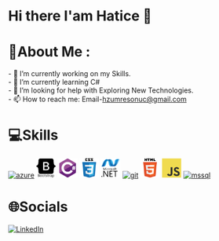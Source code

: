  <h1>Hi there I'am Hatice 👋</h1>
 <h1>💫About Me :</h1>
 - 🔭 I’m currently working on my Skills.
 <br>
- 🌱 I’m currently learning C#
<br>
- 🤔 I’m looking for help with Exploring New Technologies.
<br>
- 📫 How to reach me: Email-<a href="mailto:hzumresonuc@gmail.com">hzumresonuc@gmail.com<a/>

 <h1>💻Skills</h1>
 <p align="left" dir="auto"> <a target="_blank" rel="noopener noreferrer nofollow" href="https://camo.githubusercontent.com/6df31a460cb0c38f960e92812c8b6f8bce4c7f13170fb4782f0b31ab8e792ac2/68747470733a2f2f7777772e766563746f726c6f676f2e7a6f6e652f6c6f676f732f6d6963726f736f66745f617a7572652f6d6963726f736f66745f617a7572652d69636f6e2e737667"><img src="https://camo.githubusercontent.com/6df31a460cb0c38f960e92812c8b6f8bce4c7f13170fb4782f0b31ab8e792ac2/68747470733a2f2f7777772e766563746f726c6f676f2e7a6f6e652f6c6f676f732f6d6963726f736f66745f617a7572652f6d6963726f736f66745f617a7572652d69636f6e2e737667" alt="azure" width="40" height="40" data-canonical-src="https://www.vectorlogo.zone/logos/microsoft_azure/microsoft_azure-icon.svg" style="max-width: 100%;"></a>  
<a target="_blank" rel="noopener noreferrer nofollow" href="https://raw.githubusercontent.com/devicons/devicon/master/icons/bootstrap/bootstrap-plain-wordmark.svg"><img src="https://raw.githubusercontent.com/devicons/devicon/master/icons/bootstrap/bootstrap-plain-wordmark.svg" alt="bootstrap" width="40" height="40" style="max-width: 100%;"></a>  
<a target="_blank" rel="noopener noreferrer nofollow" href="https://raw.githubusercontent.com/devicons/devicon/master/icons/csharp/csharp-original.svg"><img src="https://raw.githubusercontent.com/devicons/devicon/master/icons/csharp/csharp-original.svg" alt="csharp" width="40" height="40" style="max-width: 100%;"></a>   
<a target="_blank" rel="noopener noreferrer nofollow" href="https://raw.githubusercontent.com/devicons/devicon/master/icons/css3/css3-original-wordmark.svg"><img src="https://raw.githubusercontent.com/devicons/devicon/master/icons/css3/css3-original-wordmark.svg" alt="css3" width="40" height="40" style="max-width: 100%;"></a>
<a target="_blank" rel="noopener noreferrer nofollow" href="https://raw.githubusercontent.com/devicons/devicon/master/icons/dot-net/dot-net-original-wordmark.svg"><img src="https://raw.githubusercontent.com/devicons/devicon/master/icons/dot-net/dot-net-original-wordmark.svg" alt="dotnet" width="40" height="40" style="max-width: 100%;"></a> 
<a target="_blank" rel="noopener noreferrer nofollow" href="https://camo.githubusercontent.com/fbfcb9e3dc648adc93bef37c718db16c52f617ad055a26de6dc3c21865c3321d/68747470733a2f2f7777772e766563746f726c6f676f2e7a6f6e652f6c6f676f732f6769742d73636d2f6769742d73636d2d69636f6e2e737667"><img src="https://camo.githubusercontent.com/fbfcb9e3dc648adc93bef37c718db16c52f617ad055a26de6dc3c21865c3321d/68747470733a2f2f7777772e766563746f726c6f676f2e7a6f6e652f6c6f676f732f6769742d73636d2f6769742d73636d2d69636f6e2e737667" alt="git" width="40" height="40" data-canonical-src="https://www.vectorlogo.zone/logos/git-scm/git-scm-icon.svg" style="max-width: 100%;"></a> 
<a target="_blank" rel="noopener noreferrer nofollow" href="https://raw.githubusercontent.com/devicons/devicon/master/icons/html5/html5-original-wordmark.svg"><img src="https://raw.githubusercontent.com/devicons/devicon/master/icons/html5/html5-original-wordmark.svg" alt="html5" width="40" height="40" style="max-width: 100%;"></a> 
<a target="_blank" rel="noopener noreferrer nofollow" href="https://raw.githubusercontent.com/devicons/devicon/master/icons/javascript/javascript-original.svg"><img src="https://raw.githubusercontent.com/devicons/devicon/master/icons/javascript/javascript-original.svg" alt="javascript" width="40" height="40" style="max-width: 100%;"></a> 
<a target="_blank" rel="noopener noreferrer nofollow" href="https://camo.githubusercontent.com/42dfd0950d93092d82d677877fe87d5bab1e2acccc1110bf0f9dd755988ccb7e/68747470733a2f2f7777772e7376677265706f2e636f6d2f73686f772f3330333232392f6d6963726f736f66742d73716c2d7365727665722d6c6f676f2e737667"><img src="https://camo.githubusercontent.com/42dfd0950d93092d82d677877fe87d5bab1e2acccc1110bf0f9dd755988ccb7e/68747470733a2f2f7777772e7376677265706f2e636f6d2f73686f772f3330333232392f6d6963726f736f66742d73716c2d7365727665722d6c6f676f2e737667" alt="mssql" width="40" height="40" data-canonical-src="https://www.svgrepo.com/show/303229/microsoft-sql-server-logo.svg" style="max-width: 100%;"></a>  
</p>
 <h1>🌐Socials</h1>
 <a href="https://linkedin.com/in/hatice-zümre-sonuç-aa3111260/" rel="nofollow"><img src="https://camo.githubusercontent.com/f17ba9730c27e5f1230325b94c8b68bbf3115d32650866f6e3d0ade68201beea/68747470733a2f2f696d672e736869656c64732e696f2f62616467652f4c696e6b6564496e2d2532333030373742352e7376673f6c6f676f3d6c696e6b6564696e266c6f676f436f6c6f723d7768697465" alt="LinkedIn" data-canonical-src="https://img.shields.io/badge/LinkedIn-%230077B5.svg?logo=linkedin&amp;logoColor=white" style="max-width: 100%;"></a>




